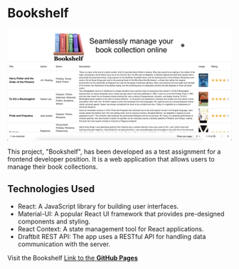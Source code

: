 # Bookshelf

![Bookshelf](bookshelf-screenshot.png)

This project, "Bookshelf", has been developed as a test assignment for a frontend developer position. It is a web application that allows users to manage their book collections.

## Technologies Used

- React: A JavaScript library for building user interfaces.
- Material-UI: A popular React UI framework that provides pre-designed components and styling.
- React Context: A state management tool for React applications.
- Draftbit REST API: The app uses a RESTful API for handling data communication with the server.

Visit the Bookshelf [Link to the **GitHub Pages**](https://bababum95.github.io/bookshelf/)
